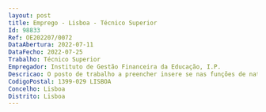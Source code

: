```yaml
--- 
layout: post
title: Emprego - Lisboa - Técnico Superior
Id: 98833
Ref: OE202207/0072
DataAbertura: 2022-07-11
DataFecho: 2022-07-25
Trabalho: Técnico Superior
Empregador: Instituto de Gestão Financeira da Educação, I.P.
Descricao: O posto de trabalho a preencher insere se nas funções de natureza consultiva, de estudo, planeamento, avaliação e aplicação de métodos e processos de natureza técnica para exercício de funções técnicas na carreira e categoria de técnico superior, nas áreas de atuação das equipas multidisciplinares afetas à gestão, execução e avaliação de projetos aprovados no âmbito do PRR, designadamente, nas áreas da gestão, finanças, contabilidade pública, administração pública, gestão de recursos humanos e direito.
CodigoPostal: 1399-029 LISBOA
Concelho: Lisboa
Distrito: Lisboa
--- 
```

